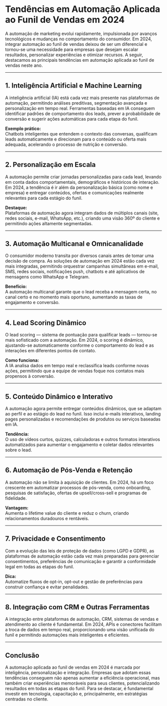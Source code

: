 # Tendências em Automação Aplicada ao Funil de Vendas em 2024

A automação de marketing evolui rapidamente, impulsionada por avanços tecnológicos e mudanças no comportamento do consumidor. Em 2024, integrar automação ao funil de vendas deixou de ser um diferencial e tornou-se uma necessidade para empresas que desejam escalar resultados, personalizar experiências e otimizar recursos. A seguir, destacamos as principais tendências em automação aplicada ao funil de vendas neste ano.

---

## 1. **Inteligência Artificial e Machine Learning**

A inteligência artificial (IA) está cada vez mais presente nas plataformas de automação, permitindo análises preditivas, segmentação avançada e personalização em tempo real. Ferramentas baseadas em IA conseguem identificar padrões de comportamento dos leads, prever a probabilidade de conversão e sugerir ações automáticas para cada etapa do funil.

**Exemplo prático:**  
Chatbots inteligentes que entendem o contexto das conversas, qualificam leads automaticamente e direcionam para o conteúdo ou oferta mais adequada, acelerando o processo de nutrição e conversão.

---

## 2. **Personalização em Escala**

A automação permite criar jornadas personalizadas para cada lead, levando em conta dados comportamentais, demográficos e históricos de interação. Em 2024, a tendência é ir além da personalização básica (como nome e empresa) e entregar conteúdos, ofertas e comunicações realmente relevantes para cada estágio do funil.

**Destaque:**  
Plataformas de automação agora integram dados de múltiplos canais (site, redes sociais, e-mail, WhatsApp, etc.), criando uma visão 360º do cliente e permitindo ações altamente segmentadas.

---

## 3. **Automação Multicanal e Omnicanalidade**

O consumidor moderno transita por diversos canais antes de tomar uma decisão de compra. As soluções de automação em 2024 estão cada vez mais integradas, permitindo orquestrar campanhas simultâneas em e-mail, SMS, redes sociais, notificações push, chatbots e até aplicativos de mensagens como WhatsApp e Telegram.

**Benefício:**  
A automação multicanal garante que o lead receba a mensagem certa, no canal certo e no momento mais oportuno, aumentando as taxas de engajamento e conversão.

---

## 4. **Lead Scoring Dinâmico**

O lead scoring — sistema de pontuação para qualificar leads — tornou-se mais sofisticado com a automação. Em 2024, o scoring é dinâmico, ajustando-se automaticamente conforme o comportamento do lead e as interações em diferentes pontos de contato.

**Como funciona:**  
A IA analisa dados em tempo real e reclassifica leads conforme novas ações, permitindo que a equipe de vendas foque nos contatos mais propensos à conversão.

---

## 5. **Conteúdo Dinâmico e Interativo**

A automação agora permite entregar conteúdos dinâmicos, que se adaptam ao perfil e ao estágio do lead no funil. Isso inclui e-mails interativos, landing pages personalizadas e recomendações de produtos ou serviços baseadas em IA.

**Tendência:**  
O uso de vídeos curtos, quizzes, calculadoras e outros formatos interativos automatizados para aumentar o engajamento e coletar dados relevantes sobre o lead.

---

## 6. **Automação de Pós-Venda e Retenção**

A automação não se limita à aquisição de clientes. Em 2024, há um foco crescente em automatizar processos de pós-venda, como onboarding, pesquisas de satisfação, ofertas de upsell/cross-sell e programas de fidelidade.

**Vantagem:**  
Aumenta o lifetime value do cliente e reduz o churn, criando relacionamentos duradouros e rentáveis.

---

## 7. **Privacidade e Consentimento**

Com a evolução das leis de proteção de dados (como LGPD e GDPR), as plataformas de automação estão cada vez mais preparadas para gerenciar consentimentos, preferências de comunicação e garantir a conformidade legal em todas as etapas do funil.

**Dica:**  
Automatize fluxos de opt-in, opt-out e gestão de preferências para construir confiança e evitar penalidades.

---

## 8. **Integração com CRM e Outras Ferramentas**

A integração entre plataformas de automação, CRM, sistemas de vendas e atendimento ao cliente é fundamental. Em 2024, APIs e conectores facilitam a troca de dados em tempo real, proporcionando uma visão unificada do funil e permitindo automações mais inteligentes e eficientes.

---

## **Conclusão**

A automação aplicada ao funil de vendas em 2024 é marcada por inteligência, personalização e integração. Empresas que adotam essas tendências conseguem não apenas aumentar a eficiência operacional, mas também criar experiências memoráveis para seus clientes, potencializando resultados em todas as etapas do funil. Para se destacar, é fundamental investir em tecnologia, capacitação e, principalmente, em estratégias centradas no cliente.